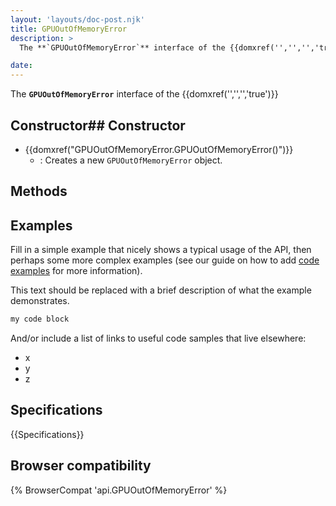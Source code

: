 ```yaml
---
layout: 'layouts/doc-post.njk'
title: GPUOutOfMemoryError
description: >
  The **`GPUOutOfMemoryError`** interface of the {{domxref('','','','true')}} 

date: 
---
```


The **`GPUOutOfMemoryError`** interface of the {{domxref('','','','true')}} 





 ## Constructor## Constructor

- {{domxref("GPUOutOfMemoryError.GPUOutOfMemoryError()")}}
  - : Creates a new `GPUOutOfMemoryError` object.





## Methods



## Examples

Fill in a simple example that nicely shows a typical usage of the API, then perhaps some more complex examples (see our guide on how to add [code examples](/en-US/docs/MDN/Contribute/Structures/Code_examples) for more information).

This text should be replaced with a brief description of what the example demonstrates.

```js
my code block
```

And/or include a list of links to useful code samples that live elsewhere:

*   x
*   y
*   z

## Specifications

{{Specifications}}

## Browser compatibility

{% BrowserCompat 'api.GPUOutOfMemoryError' %}

